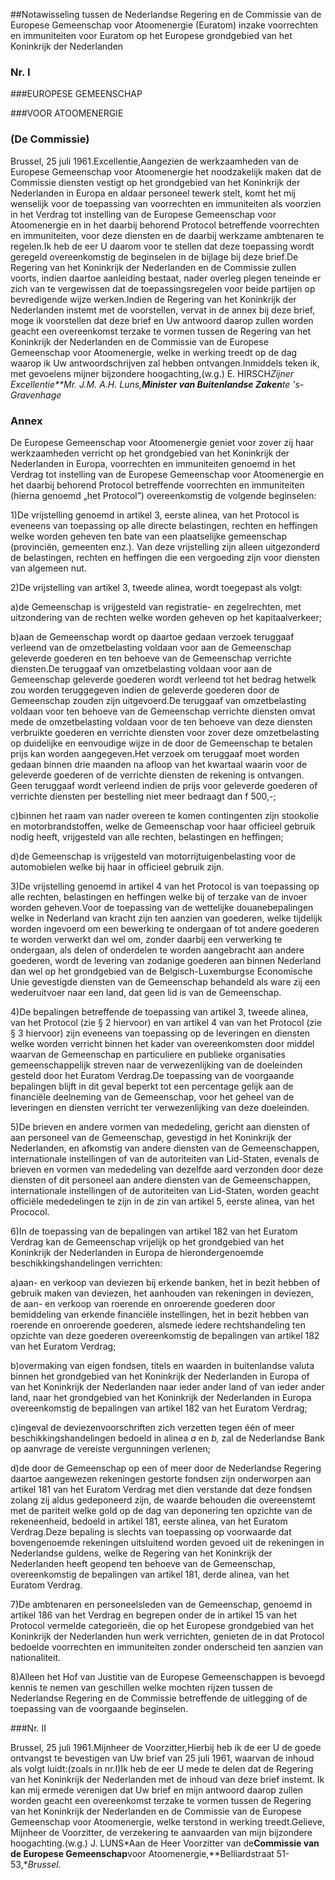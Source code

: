 <meta http-equiv='Content-Type' content='text/html; charset=utf-8' />

##Notawisseling tussen de Nederlandse Regering en de Commissie van de Europese Gemeenschap voor Atoomenergie (Euratom) inzake voorrechten en immuniteiten voor Euratom op het Europese grondgebied van het Koninkrijk der Nederlanden

### Nr.  I  

###EUROPESE GEMEENSCHAP

###VOOR ATOOMENERGIE

### (De Commissie)

Brussel, 25 juli 1961.Excellentie,Aangezien de werkzaamheden van de Europese Gemeenschap voor Atoomenergie het noodzakelijk maken dat de Commissie diensten vestigt op het grondgebied van het Koninkrijk der Nederlanden in Europa en aldaar personeel tewerk stelt, komt het mij wenselijk voor de toepassing van voorrechten en immuniteiten als voorzien in het Verdrag tot instelling van de Europese Gemeenschap voor Atoomenergie en in het daarbij behorend Protocol betreffende voorrechten en immuniteiten, voor deze diensten en de daarbij werkzame ambtenaren te regelen.Ik heb de eer U daarom voor te stellen dat deze toepassing wordt geregeld overeenkomstig de beginselen in de bijlage bij deze brief.De Regering van het Koninkrijk der Nederlanden en de Commissie zullen voorts, indien daartoe aanleiding bestaat, nader overleg plegen teneinde er zich van te vergewissen dat de toepassingsregelen voor beide partijen op bevredigende wijze werken.Indien de Regering van het Koninkrijk der Nederlanden instemt met de voorstellen, vervat in de annex bij deze brief, moge ik voorstellen dat deze brief en Uw antwoord daarop zullen worden geacht een overeenkomst terzake te vormen tussen de Regering van het Koninkrijk der Nederlanden en de Commissie van de Europese Gemeenschap voor Atoomenergie, welke in werking treedt op de dag waarop ik Uw antwoordschrijven zal hebben ontvangen.Inmiddels teken ik, met gevoelens mijner bijzondere hoogachting,(w.g.) E. HIRSCH*Zijner Excellentie**Mr. J.M. A.H. Luns,**Minister van Buitenlandse Zaken**te 's-Gravenhage*

### Annex  

De Europese Gemeenschap voor Atoomenergie geniet voor zover zij haar werkzaamheden verricht op het grondgebied van het Koninkrijk der Nederlanden in Europa, voorrechten en immuniteiten genoemd in het Verdrag tot instelling van de Europese Gemeenschap voor Atoomenergie en het daarbij behorend Protocol betreffende voorrechten en immuniteiten (hierna genoemd „het Protocol”) overeenkomstig de volgende beginselen:

1)De vrijstelling genoemd in artikel 3, eerste alinea, van het Protocol is eveneens van toepassing op alle directe belastingen, rechten en heffingen welke worden geheven ten bate van een plaatselijke gemeenschap (provinciën, gemeenten enz.). Van deze vrijstelling zijn alleen uitgezonderd de belastingen, rechten en heffingen die een vergoeding zijn voor diensten van algemeen nut.

2)De vrijstelling van artikel 3, tweede alinea, wordt toegepast als volgt:

a)de Gemeenschap is vrijgesteld van registratie- en zegelrechten, met uitzondering van de rechten welke worden geheven op het kapitaalverkeer;

b)aan de Gemeenschap wordt op daartoe gedaan verzoek teruggaaf verleend van de omzetbelasting voldaan voor aan de Gemeenschap geleverde goederen en ten behoeve van de Gemeenschap verrichte diensten.De teruggaaf van omzetbelasting voldaan voor aan de Gemeenschap geleverde goederen wordt verleend tot het bedrag hetwelk zou worden teruggegeven indien de geleverde goederen door de Gemeenschap zouden zijn uitgevoerd.De teruggaaf van omzetbelasting voldaan voor ten behoeve van de Gemeenschap verrichte diensten omvat mede de omzetbelasting voldaan voor de ten behoeve van deze diensten verbruikte goederen en verrichte diensten voor zover deze omzetbelasting op duidelijke en eenvoudige wijze in de door de Gemeenschap te betalen prijs kan worden aangegeven.Het verzoek om teruggaaf moet worden gedaan binnen drie maanden na afloop van het kwartaal waarin voor de geleverde goederen of de verrichte diensten de rekening is ontvangen. Geen teruggaaf wordt verleend indien de prijs voor geleverde goederen of verrichte diensten per bestelling niet meer bedraagt dan f 500,-;

c)binnen het raam van nader overeen te komen contingenten zijn stookolie en motorbrandstoffen, welke de Gemeenschap voor haar officieel gebruik nodig heeft, vrijgesteld van alle rechten, belastingen en heffingen;

d)de Gemeenschap is vrijgesteld van motorrijtuigenbelasting voor de automobielen welke bij haar in officieel gebruik zijn.

3)De vrijstelling genoemd in artikel 4 van het Protocol is van toepassing op alle rechten, belastingen en heffingen welke bij of terzake van de invoer worden geheven.Voor de toepassing van de wettelijke douanebepalingen welke in Nederland van kracht zijn ten aanzien van goederen, welke tijdelijk worden ingevoerd om een bewerking te ondergaan of tot andere goederen te worden verwerkt dan wel om, zonder daarbij een verwerking te ondergaan, als delen of onderdelen te worden aangebracht aan andere goederen, wordt de levering van zodanige goederen aan binnen Nederland dan wel op het grondgebied van de Belgisch-Luxemburgse Economische Unie gevestigde diensten van de Gemeenschap behandeld als ware zij een wederuitvoer naar een land, dat geen lid is van de Gemeenschap.

4)De bepalingen betreffende de toepassing van artikel 3, tweede alinea, van het Protocol (zie § 2 hiervoor) en van artikel 4 van van het Protocol (zie § 3 hiervoor) zijn eveneens van toepassing op de leveringen en diensten welke worden verricht binnen het kader van overeenkomsten door middel waarvan de Gemeenschap en particuliere en publieke organisaties gemeenschappelijk streven naar de verwezenlijking van de doeleinden gesteld door het Euratom Verdrag.De toepassing van de voorgaande bepalingen blijft in dit geval beperkt tot een percentage gelijk aan de financiële deelneming van de Gemeenschap, voor het geheel van de leveringen en diensten verricht ter verwezenlijking van deze doeleinden.

5)De brieven en andere vormen van mededeling, gericht aan diensten of aan personeel van de Gemeenschap, gevestigd in het Koninkrijk der Nederlanden, en afkomstig van andere diensten van de Gemeenschappen, internationale instellingen of van de autoriteiten van Lid-Staten, evenals de brieven en vormen van mededeling van dezelfde aard verzonden door deze diensten of dit personeel aan andere diensten van de Gemeenschappen, internationale instellingen of de autoriteiten van Lid-Staten, worden geacht officiële mededelingen te zijn in de zin van artikel 5, eerste alinea, van het Prococol.

6)In de toepassing van de bepalingen van artikel 182 van het Euratom Verdrag kan de Gemeenschap vrijelijk op het grondgebied van het Koninkrijk der Nederlanden in Europa de hierondergenoemde beschikkingshandelingen verrichten:

a)aan- en verkoop van deviezen bij erkende banken, het in bezit hebben of gebruik maken van deviezen, het aanhouden van rekeningen in deviezen, de aan- en verkoop van roerende en onroerende goederen door bemiddeling van erkende financiële instellingen, het in bezit hebben van roerende en onroerende goederen, alsmede iedere rechtshandeling ten opzichte van deze goederen overeenkomstig de bepalingen van artikel 182 van het Euratom Verdrag;

b)overmaking van eigen fondsen, titels en waarden in buitenlandse valuta binnen het grondgebied van het Koninkrijk der Nederlanden in Europa of van het Koninkrijk der Nederlanden naar ieder ander land of van ieder ander land, naar het grondgebied van het Koninkrijk der Nederlanden in Europa overeenkomstig de bepalingen van artikel 182 van het Euratom Verdrag;

c)ingeval de deviezenvoorschriften zich verzetten tegen één of meer beschikkingshandelingen bedoeld in alinea *a* en *b,* zal de Nederlandse Bank op aanvrage de vereiste vergunningen verlenen;

d)de door de Gemeenschap op een of meer door de Nederlandse Regering daartoe aangewezen rekeningen gestorte fondsen zijn onderworpen aan artikel 181 van het Euratom Verdrag met dien verstande dat deze fondsen zolang zij aldus gedeponeerd zijn, de waarde behouden die overeenstemt met de pariteit welke gold op de dag van deponering ten opzichte van de rekeneenheid, bedoeld in artikel 181, eerste alinea, van het Euratom Verdrag.Deze bepaling is slechts van toepassing op voorwaarde dat bovengenoemde rekeningen uitsluitend worden gevoed uit de rekeningen in Nederlandse guldens, welke de Regering van het Koninkrijk der Nederlanden heeft geopend ten behoeve van de Gemeenschap, overeenkomstig de bepalingen van artikel 181, derde alinea, van het Euratom Verdrag.

7)De ambtenaren en personeelsleden van de Gemeenschap, genoemd in artikel 186 van het Verdrag en begrepen onder de in artikel 15 van het Protocol vermelde categorieën, die op het Europese grondgebied van het Koninkrijk der Nederlanden hun werk verrichten, genieten de in dat Protocol bedoelde voorrechten en immuniteiten zonder onderscheid ten aanzien van nationaliteit.

8)Alleen het Hof van Justitie van de Europese Gemeenschappen is bevoegd kennis te nemen van geschillen welke mochten rijzen tussen de Nederlandse Regering en de Commissie betreffende de uitlegging of de toepassing van de voorgaande beginselen.

###Nr. II 

Brussel, 25 juli 1961.Mijnheer de Voorzitter,Hierbij heb ik de eer U de goede ontvangst te bevestigen van Uw brief van 25 juli 1961, waarvan de inhoud als volgt luidt:(zoals in nr.I)Ik heb de eer U mede te delen dat de Regering van het Koninkrijk der Nederlanden met de inhoud van deze brief instemt. Ik kan mij ermede verenigen dat Uw brief en mijn antwoord daarop zullen worden geacht een overeenkomst terzake te vormen tussen de Regering van het Koninkrijk der Nederlanden en de Commissie van de Europese Gemeenschap voor Atoomenergie, welke terstond in werking treedt.Gelieve, Mijnheer de Voorzitter, de verzekering te aanvaarden van mijn bijzondere hoogachting.(w.g.) J. LUNS*Aan de Heer Voorzitter van de**Commissie van de Europese Gemeenschap**voor Atoomenergie,**Belliardstraat 51-53,**Brussel.*
